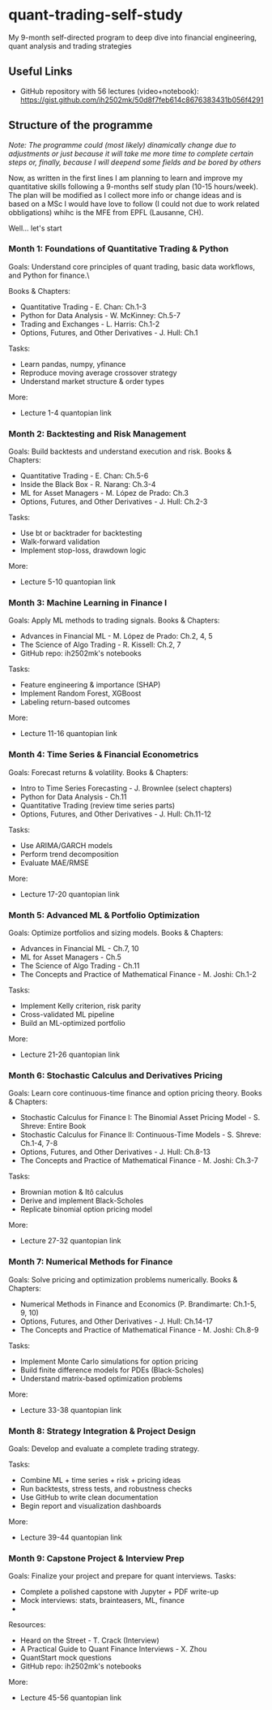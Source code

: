 # quant-trading-self-study
My 9-month self-directed program to deep dive into financial engineering, quant analysis and trading strategies

## Useful Links
- GitHub repository with 56 lectures (video+notebook): https://gist.github.com/ih2502mk/50d8f7feb614c8676383431b056f4291

## Structure of the programme

_Note: The programme could (most likely) dinamically change due to adjustments or just because it will take me more time to complete certain steps or, finally, because I will deepend some fields and be bored by others_

Now, as written in the first lines I am planning to learn and improve my quantitative skills following a 9-months self study plan (10-15 hours/week). The plan will be modified as I collect more info or change ideas and is based on a MSc I would have love to follow (I could not due to work related obbligations) whihc is the MFE from EPFL (Lausanne, CH).

Well... let's start

### Month 1: Foundations of Quantitative Trading & Python
Goals: Understand core principles of quant trading, basic data workflows, and Python for finance.\

Books & Chapters:
- Quantitative Trading - E. Chan: Ch.1-3
- Python for Data Analysis - W. McKinney: Ch.5-7
- Trading and Exchanges - L. Harris: Ch.1-2
- Options, Futures, and Other Derivatives - J. Hull: Ch.1

Tasks:
- Learn pandas, numpy, yfinance
- Reproduce moving average crossover strategy
- Understand market structure & order types

More:
- Lecture 1-4 quantopian link

### Month 2: Backtesting and Risk Management
Goals: Build backtests and understand execution and risk.
Books & Chapters:
- Quantitative Trading - E. Chan: Ch.5-6
- Inside the Black Box - R. Narang: Ch.3-4
- ML for Asset Managers - M. López de Prado: Ch.3
- Options, Futures, and Other Derivatives - J. Hull: Ch.2-3
  
Tasks:
- Use bt or backtrader for backtesting
- Walk-forward validation
- Implement stop-loss, drawdown logic


More:
- Lecture 5-10 quantopian link

### Month 3: Machine Learning in Finance I
Goals: Apply ML methods to trading signals.
Books & Chapters:
- Advances in Financial ML - M. López de Prado: Ch.2, 4, 5
- The Science of Algo Trading - R. Kissell: Ch.2, 7
- GitHub repo: ih2502mk's notebooks

Tasks:
- Feature engineering & importance (SHAP)
- Implement Random Forest, XGBoost
- Labeling return-based outcomes

More:
- Lecture 11-16 quantopian link

### Month 4: Time Series & Financial Econometrics
Goals: Forecast returns & volatility.
Books & Chapters:
- Intro to Time Series Forecasting - J. Brownlee (select chapters)
- Python for Data Analysis - Ch.11
- Quantitative Trading (review time series parts)
- Options, Futures, and Other Derivatives - J. Hull: Ch.11-12

Tasks:
- Use ARIMA/GARCH models
- Perform trend decomposition
- Evaluate MAE/RMSE

More:
- Lecture 17-20 quantopian link

### Month 5: Advanced ML & Portfolio Optimization
Goals: Optimize portfolios and sizing models.
Books & Chapters:
- Advances in Financial ML - Ch.7, 10
- ML for Asset Managers - Ch.5
- The Science of Algo Trading - Ch.11
- The Concepts and Practice of Mathematical Finance - M. Joshi: Ch.1-2

Tasks:
- Implement Kelly criterion, risk parity
- Cross-validated ML pipeline
- Build an ML-optimized portfolio

More:
- Lecture 21-26 quantopian link

### Month 6: Stochastic Calculus and Derivatives Pricing
Goals: Learn core continuous-time finance and option pricing theory.
Books & Chapters:
- Stochastic Calculus for Finance I: The Binomial Asset Pricing Model - S. Shreve: Entire Book
- Stochastic Calculus for Finance II: Continuous-Time Models - S. Shreve: Ch.1-4, 7-8
- Options, Futures, and Other Derivatives - J. Hull: Ch.8-13
- The Concepts and Practice of Mathematical Finance - M. Joshi: Ch.3-7

Tasks:
- Brownian motion & Itô calculus
- Derive and implement Black-Scholes
- Replicate binomial option pricing model

More:
- Lecture 27-32 quantopian link

### Month 7: Numerical Methods for Finance
Goals: Solve pricing and optimization problems numerically.
Books & Chapters:
- Numerical Methods in Finance and Economics (P. Brandimarte: Ch.1-5, 9, 10)
- Options, Futures, and Other Derivatives - J. Hull: Ch.14-17
- The Concepts and Practice of Mathematical Finance - M. Joshi: Ch.8-9

Tasks:
- Implement Monte Carlo simulations for option pricing
- Build finite difference models for PDEs (Black-Scholes)
- Understand matrix-based optimization problems

More:
- Lecture 33-38 quantopian link

### Month 8: Strategy Integration & Project Design
Goals: Develop and evaluate a complete trading strategy.

Tasks:
- Combine ML + time series + risk + pricing ideas
- Run backtests, stress tests, and robustness checks
- Use GitHub to write clean documentation
- Begin report and visualization dashboards

More:
- Lecture 39-44 quantopian link

### Month 9: Capstone Project & Interview Prep
Goals: Finalize your project and prepare for quant interviews.
Tasks:
- Complete a polished capstone with Jupyter + PDF write-up
- Mock interviews: stats, brainteasers, ML, finance
- 
Resources:
- Heard on the Street - T. Crack (Interview)
- A Practical Guide to Quant Finance Interviews - X. Zhou
- QuantStart mock questions
- GitHub repo: ih2502mk's notebooks

More:
- Lecture 45-56 quantopian link
